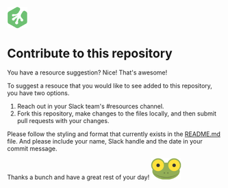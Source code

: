 ![Treehouse Logo](repo-imgs/frogprint.png "Team Treehouse")

# Contribute to this repository

You have a resource suggestion?  Nice!  That's awesome!

To suggest a resouce that you would like to see added to this repository, you have two options.  

 1. Reach out in your Slack team's #resources channel.
 2. Fork this repository, make changes to the files locally, and then submit pull requests with your changes.

Please follow the styling and format that currently exists in the [README.md](README.md) file.  And please include your name, Slack handle and the date in your commit message.

Thanks a bunch and have a great rest of your day! ![Mike the Frog](repo-imgs/mike_the_frog.png "Hiya, Treehouser!")